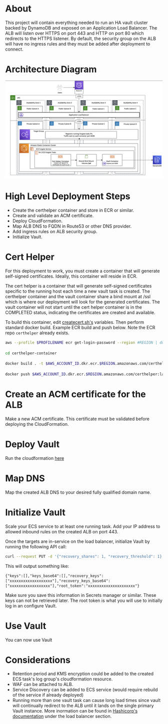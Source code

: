 # About

This project will contain everything needed to run an HA vault cluster backed by DynamoDB and exposed on an Application Load Balancer. 
The ALB will listen over HTTPS on port 443 and HTTP on port 80 which redirects to the HTTPS listener. By default, the security group on the ALB will have no ingress rules and they must be added after deployment to connect.

# Architecture Diagram

![vault](./media/vault-arch-diagram.png)

# High Level Deployment Steps
- Create the certhelper container and store in ECR or similar.
- Create and validate an ACM certificate.
- Deploy CloudFormation.
- Map ALB DNS to FQDN in Route53 or other DNS provider.
- Add ingress rules on ALB security group.
- Initialize Vault.

# Cert Helper
For this deployment to work, you must create a container that will generate self-signed certificates. Ideally, this container will reside in ECR.

The cert helper is a container that will generate self-signed certificates specific to the running host each time a new vault task is created. The certhelper container and the vault container share a bind mount at /ssl which is where our deployment will look for the generated certificates. The vault container will not start until the cert helper container is in the COMPLETED status, indicating the certificates are created and available.

To build this container, edit [createcert.sh's](./certhelper-container/createcert.sh) variables. Then perform standard docker build. Example ECR build and push below. Note the ECR repo `certhelper` already exists.

```bash
aws --profile $PROFILENAME ecr get-login-password --region #REGION | docker login --username AWS --password-stdin $AWS_ACCOUNT_ID.dkr.ecr.$REGION.amazonaws.com

cd certhelper-container

docker build . -t $AWS_ACCOUNT_ID.dkr.ecr.$REGION.amazonaws.com/certhelper:latest

docker push $AWS_ACCOUNT_ID.dkr.ecr.$REGION.amazonaws.com/certhelper:latest
```

# Create an ACM certificate for the ALB

Make a new ACM certificate. This certificate must be validated before deploying the CloudFormation.

# Deploy Vault

Run the cloudformation [here](./cloudformation/vault.json)

# Map DNS

Map the created ALB DNS to your desired fully qualified domain name.

# Initialize Vault

Scale your ECS service to at least one running task. Add your IP address to allowed inbound rules on the created ALB on port 443.

Once the targets are in-service on the load balancer, initialize Vault by running the following API call:

```bash
curl --request PUT -d '{"recovery_shares": 1, "recovery_threshold": 1}' https://YOUR-DNS-NAME/v1/sys/init
```

This will output something like:
```
{"keys":[],"keys_base64":[],"recovery_keys":["xxxxxxxxxxxxxxxxxxx"],"recovery_keys_base64":["xxxxxxxxxxxxxxxxxx"],"root_token":"xxxxxxxxxxxxxxxxxxxxx"}
```

Make sure you save this information in Secrets manager or similar. These keys can not be retrieved later. The root token is what you will use to initially log in an configure Vault.

# Use Vault

You can now use Vault

# Considerations
- Retention period and KMS encryption could be added to the created ECS task's log group's cloudformation resource.
- WAF can be attached to ALB.
- Service Discovery can be added to ECS service (would require rebuild of the service if already deployed)
- Running more than one vault task can cause long load times since vault will continually redirect to the ALB until it lands on the single primary Vault instance. More inormation can be found in [Hashicorp's documentation](https://www.vaultproject.io/docs/concepts/ha) under the load balancer section.
